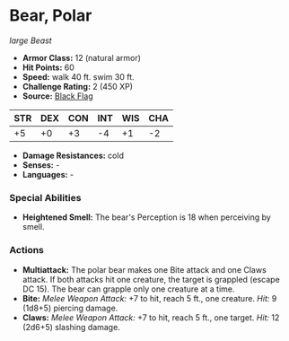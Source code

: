 # Bear, Polar

*large* *Beast*

- **Armor Class:** 12 (natural armor)
- **Hit Points:** 60 
- **Speed:** walk 40 ft. swim 30 ft.
- **Challenge Rating:** 2 (450 XP)
- **Source:** [Black Flag](https://koboldpress.com/kpstore/product/tovrpg-pg-mv/)

| STR | DEX | CON | INT | WIS | CHA |
| --- | --- | --- | --- | --- | --- |
| +5 | +0 | +3 | -4 | +1 | -2 |

- **Damage Resistances:** cold
- **Senses:** -
- **Languages:** -

### Special Abilities

- **Heightened Smell:** The bear's Perception is 18 when perceiving by smell.

### Actions

- **Multiattack:** The polar bear makes one Bite attack and one Claws attack. If both attacks hit one creature, the target is grappled (escape DC 15). The bear can grapple only one creature at a time.
- **Bite:** _Melee Weapon Attack:_ +7 to hit, reach 5 ft., one creature. _Hit:_ 9 (1d8+5) piercing damage.
- **Claws:** _Melee Weapon Attack:_ +7 to hit, reach 5 ft., one target. _Hit:_ 12 (2d6+5) slashing damage.
